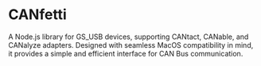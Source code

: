 # CANfetti
 A Node.js library for GS_USB devices, supporting CANtact, CANable, and CANalyze adapters. Designed with seamless MacOS compatibility in mind, it provides a simple and efficient interface for CAN Bus communication. 
